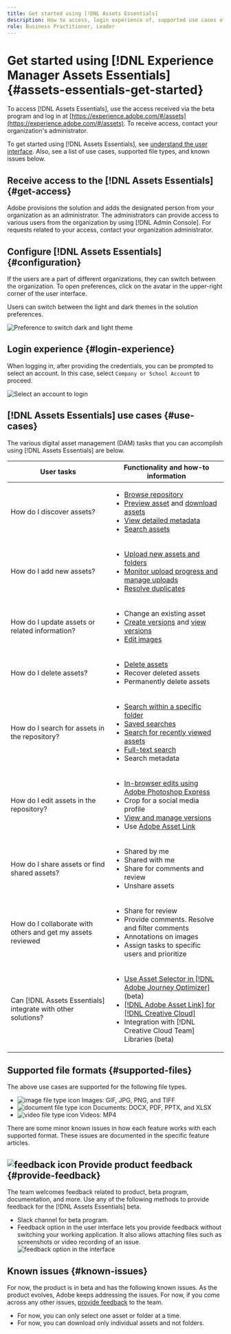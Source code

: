 ```yaml
---
title: Get started using [!DNL Assets Essentials]
description: How to access, login experience of, supported use cases of, and known issues of [!DNL Assets Essentials].
role: Business Practitioner, Leader
---
```

# Get started using [!DNL Experience Manager Assets Essentials] {#assets-essentials-get-started}

To access [!DNL Assets Essentials], use the access received via the beta program and log in at [https://experience.adobe.com/#/assets](https://experience.adobe.com/#/assets). To receive access, contact your organization's administrator.

To get started using [!DNL Assets Essentials], see [understand the user interface](/help/understand-interface.md). Also, see a list of use cases, supported file types, and known issues below.

## Receive access to the [!DNL Assets Essentials] {#get-access}

Adobe provisions the solution and adds the designated person from your organization as an administrator. The administrators can provide access to various users from the organization by using [!DNL Admin Console]. For requests related to your access, contact your organization administrator.

## Configure [!DNL Assets Essentials] {#configuration}

If the users are a part of different organizations, they can switch between the organization. To open preferences, click on the avatar in the upper-right corner of the user interface.

Users can switch between the light and dark themes in the solution preferences.

![Preference to switch dark and light theme](assets/theme-change.png)

<!-- TBD: What can admins configure? What more can users configure? Any doc that describes Exp Cloud preferences? 
Metadata forms is out of the scope of 6/17 GA. When the functionality is added, link to it from here. It is about configuring metadata UI. -->

## Login experience {#login-experience}

When logging in, after providing the credentials, you can be prompted to select an account. In this case, select `Company or School Account` to proceed.

![Select an account to login](assets/do-not-localize/login-experience.gif)

## [!DNL Assets Essentials] use cases {#use-cases}

The various digital asset management (DAM) tasks that you can accomplish using [!DNL Assets Essentials] are below.

| User tasks | Functionality and how-to information |
|-----|------|
| How do I discover assets? | <ul> <li>[Browse repository](/help/understand-interface.md#view-assets-and-details) </li> <li> [Preview asset](/help/understand-interface.md#view-assets-and-details) and [download assets](/help/manage-organize.md) </li> <li>[View detailed metadata](/help/metadata.md) </li> <li>[Search assets](/help/search.md)</li></ul> | 
| How do I add new assets? | <ul> <li>[Upload new assets and folders](/help/add-delete.md#add-assets)</li> <li>[Monitor upload progress and manage uploads](/help/add-delete.md)</li> <li>[Resolve duplicates](/help/add-delete.md#resolve-upload-fails)</li> </ul> |
| How do I update assets or related information? | <ul> <li>Change an existing asset</li> <li>[Create versions](/help/add-delete.md#tbd) and [view versions](/help/understand-interface.md#view-versions)</li> <li>[Edit images](/help/edit-images.md)</li> </ul> |
| How do I delete assets? | <ul> <li>[Delete assets](/help/manage-organize.md)</li> <li>Recover deleted assets</li> <li>Permanently delete assets</li> </ul> |
| How do I search for assets in the repository? | <ul> <li>[Search within a specific folder](/help/search.md)</li> <li>[Saved searches](/help/search.md)</li> <li>[Search for recently viewed assets](/help/search.md)</li> <li>[Full-text search](/help/search.md)</li> <li>Search metadata</li> </ul> |
| How do I edit assets in the repository? | <ul> <li>[In-browser edits using Adobe Photoshop Express](/help/edit-images.md)</li> <li>Crop for a social media profile</li> <li>[View and manage versions](/help/understand-interface.md#view-versions)</li> <li>Use [Adobe Asset Link](/help/integration.md#integrations)</ul></ul> |
| How do I share assets or find shared assets? | <ul> <li>Shared by me</li> <li>Shared with me</li> <li>Share for comments and review</li> <li>Unshare assets</li> </ul> |
| How do I collaborate with others and get my assets reviewed | <ul> <li>Share for review</li> <li>Provide comments. Resolve and filter comments</li> <li>Annotations on images</li> <li>Assign tasks to specific users and prioritize</li> </ul> |
| Can [!DNL Assets Essentials] integrate with other solutions? | <ul> <li>[Use Asset Selector in [!DNL Adobe Journey Optimizer]](/help/integration.md) (beta)</li> <li>[[!DNL Adobe Asset Link] for [!DNL Creative Cloud]](/help/integration.md)</li> <li>Integration with [!DNL Creative Cloud Team] Libraries (beta)</li> </ul> |

## Supported file formats {#supported-files}

The above use cases are supported for the following file types.

* ![image file type icon](assets/do-not-localize/image-icon.png) Images: GIF, JPG, PNG, and TIFF
* ![document file type icon](assets/do-not-localize/document-icon.png) Documents: DOCX, PDF, PPTX, and XLSX
* ![video file type icon](assets/do-not-localize/video-icon.png) Videos: MP4

There are some minor known issues in how each feature works with each supported format. These issues are documented in the specific feature articles.

## ![feedback icon](assets/do-not-localize/feedback-icon.png) Provide product feedback {#provide-feedback}

The team welcomes feedback related to product, beta program, documentation, and more. Use any of the following methods to provide feedback for the [!DNL Assets Essentials] beta.

* Slack channel for beta program.
* Feedback option in the user interface lets you provide feedback without switching your working application. It also allows attaching files such as screenshots or video recording of an issue.
  ![feedback option in the interface](assets/feedback-panel.png)

## Known issues {#known-issues}

For now, the product is in beta and has the following known issues. As the product evolves, Adobe keeps addressing the issues. For now, if you come across any other issues, [provide feedback](#provide-feedback) to the team.

* For now, you can only select one asset or folder at a time.
* For now, you can download only individual assets and not folders.
